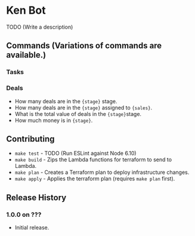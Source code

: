 # Ken Bot

TODO (Write a description)

## Commands (Variations of commands are available.)

### Tasks

### Deals
* How many deals are in the `{stage}` stage.
* How many deals are in the `{stage}` assigned to `{sales}`.
* What is the total value of deals in the `{stage}​` stage.
* How much money is in `{stage}​`.

## Contributing

* `make test`  - TODO (Run ESLint against Node 6.10)
* `make build` - Zips the Lambda functions for terraform to send to Lambda.
* `make plan`  - Creates a Terraform plan to deploy infrastructure changes.
* `make apply` - Applies the terraform plan (requires `make plan` first).

## Release History

### 1.0.0 on ???

* Initial release.
